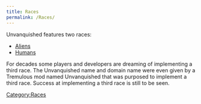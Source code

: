 ```yaml
---
title: Races
permalink: /Races/
---
```


Unvanquished features two races:

- [Aliens](Aliens "wikilink")
- [Humans](Humans "wikilink")

For decades some players and developers are dreaming of implementing a
third race. The Unvanquished name and domain name were even given by a
Tremulous mod named Unvanquished that was purposed to implement a third
race. Success at implementing a third race is still to be seen.

[Category:Races](Category:Races "wikilink")